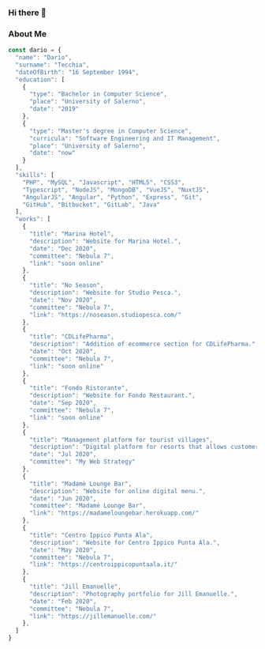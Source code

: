 ### Hi there 👋

### About Me
```javascript
const dario = {
  "name": "Dario",
  "surname": "Tecchia",
  "dateOfBirth": "16 September 1994",
  "education": [
    {
      "type": "Bachelor in Computer Science",
      "place": "University of Salerno",
      "date": "2019"
    },
    {
      "type": "Master's degree in Computer Science",
      "curricula": "Software Engineering and IT Management",
      "place": "University of Salerno",
      "date": "now"
    }
  ],
  "skills": [
    "PHP", "MySQL", "Javascript", "HTML5", "CSS3", 
    "Typescript", "NodeJS", "MongoDB", "VueJS", "NuxtJS",
    "AngularJS", "Angular", "Python", "Express", "Git", 
    "GitHub", "Bitbucket", "GitLab", "Java"
  ],
  "works": [
    {
      "title": "Marina Hotel",
      "description": "Website for Marina Hotel.",
      "date": "Dec 2020",
      "committee": "Nebula 7",
      "link": "soon online"
    },
    {
      "title": "No Season",
      "description": "Website for Studio Pesca.",
      "date": "Nov 2020",
      "committee": "Nebula 7",
      "link": "https://noseason.studiopesca.com/"
    },
    {
      "title": "CDLifePharma",
      "description": "Addition of ecommerce section for CDLifePharma.",
      "date": "Oct 2020",
      "committee": "Nebula 7",
      "link": "soon online"
    },
    {
      "title": "Fondo Ristorante",
      "description": "Website for Fondo Restaurant.",
      "date": "Sep 2020",
      "committee": "Nebula 7",
      "link": "soon online"
    },
    {
      "title": "Management platform for tourist villages",
      "description": "Digital platform for resorts that allows customers to order meals online and allow staff to manage orders, view statistics and create food menus.",
      "date": "Jul 2020",
      "committee": "My Web Strategy"
    },
    {
      "title": "Madamè Lounge Bar",
      "description": "Website for online digital menu.",
      "date": "Jun 2020",
      "committee": "Madamè Lounge Bar",
      "link": "https://madameloungebar.herokuapp.com/"
    },
    {
      "title": "Centro Ippico Punta Ala",
      "description": "Website for Centro Ippico Punta Ala.",
      "date": "May 2020",
      "committee": "Nebula 7",
      "link": "https://centroippicopuntaala.it/"
    },
    {
      "title": "Jill Emanuelle",
      "description": "Photography portfolio for Jill Emanuelle.",
      "date": "Feb 2020",
      "committee": "Nebula 7",
      "link": "https://jillemanuelle.com/"
    },
  ]
}
```

<!--
**darioTecchia/dariotecchia** is a ✨ _special_ ✨ repository because its `README.md` (this file) appears on your GitHub profile.

Here are some ideas to get you started:

- 🔭 I’m currently working on ...
- 🌱 I’m currently learning ...
- 👯 I’m looking to collaborate on ...
- 🤔 I’m looking for help with ...
- 💬 Ask me about ...
- 📫 How to reach me: ...
- 😄 Pronouns: ...
- ⚡ Fun fact: ...
-->
